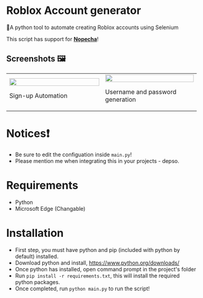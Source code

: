 # Roblox Account generator
🚦A python tool to automate creating Roblox accounts using Selenium

This script has support for **[Nopecha](https://nopecha.com/)**!

## Screenshots 🖼️
<table>
	<tr>
		<td width="600">
			<img src="https://github.com/user-attachments/assets/61d3069d-fb69-402c-a20b-ed32a99045c3" height="100%">
      <p> Sign-up Automation </p>
		</td>
		<td width="600">
			<img src="https://github.com/user-attachments/assets/fbfb2bc1-2611-4682-b5af-38698d9ef7a7" height="100%">
      <p> Username and password generation </p>
		</td>
	</tr>
</table>

# Notices❗
- Be sure to edit the configuation inside `main.py`!
- Please mention me when integrating this in your projects - depso.

# Requirements
- Python
- Microsoft Edge (Changable)

# Installation
- First step, you must have python and pip (included with python by default) installed.
- Download python and install, https://www.python.org/downloads/
- Once python has installed, open command prompt in the project's folder
- Run `pip install -r requirements.txt`, this will install the required python packages.
- Once completed, run `python main.py` to run the script!

